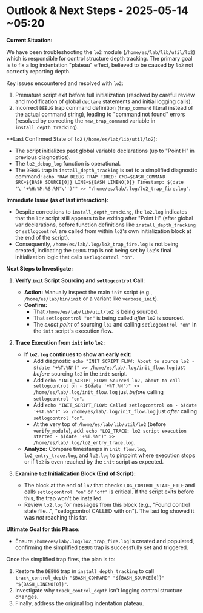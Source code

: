 <!--
#######################################################################
# Development Session Outlook - lo2 Module Troubleshooting
#######################################################################
# File: /home/es/lab/doc/dev/2025-05-14-0521_outlook.md
# Description: Development notes and troubleshooting documentation for
#              the lo2 module control structure depth tracking system
#              and planned next steps for resolving log indentation issues.
#
# Author: Development Team
# Created: 2025-05-14
# Updated: 2025-05-14
# Version: 1.0.0
# Category: Development Documentation
#
# Session Context:
#   Focus on diagnosing and resolving the log indentation "plateau"
#   effect in the lo2 module responsible for control structure depth
#   tracking within the advanced logging system architecture.
#
# Technical Scope:
#   - lo2 module analysis (lib/util/lo2)
#   - Control structure depth calculation debugging
#   - Log indentation system troubleshooting
#   - Integration with lo1 advanced logging module
#
# Target Audience:
#   Developers working on logging system improvements, debugging
#   specialists, and technical leads responsible for system
#   architecture maintenance and enhancement.
#######################################################################
-->

# Outlook & Next Steps - 2025-05-14 ~05:20

**Current Situation:**

We have been troubleshooting the `lo2` module (`/home/es/lab/lib/util/lo2`) which is responsible for control structure depth tracking. The primary goal is to fix a log indentation "plateau" effect, believed to be caused by `lo2` not correctly reporting depth.

Key issues encountered and resolved with `lo2`:
1.  Premature script exit before full initialization (resolved by careful review and modification of global `declare` statements and initial logging calls).
2.  Incorrect `DEBUG` trap command definition (`trap_command` literal instead of the actual command string), leading to "command not found" errors (resolved by correcting the `new_trap_command` variable in `install_depth_tracking`).

**Last Confirmed State of `lo2` (`/home/es/lab/lib/util/lo2`):

*   The script initializes past global variable declarations (up to "Point H" in previous diagnostics).
*   The `lo2_debug_log` function is operational.
*   The `DEBUG` trap in `install_depth_tracking` is set to a simplified diagnostic command: `echo "RAW DEBUG TRAP FIRED: CMD=$BASH_COMMAND SRC=${BASH_SOURCE[0]} LINE=${BASH_LINENO[0]} Timestamp: $(date '\''+%H:%M:%S.%N'\'')'" >> "/home/es/lab/.log/lo2_trap_fire.log"`.

**Immediate Issue (as of last interaction):**

*   Despite corrections to `install_depth_tracking`, the `lo2.log` indicates that the `lo2` script still appears to be exiting after "Point H" (after global var declarations, before function definitions like `install_depth_tracking` or `setlogcontrol` are called from within `lo2`'s own initialization block at the end of the script).
*   Consequently, `/home/es/lab/.log/lo2_trap_fire.log` is not being created, indicating the `DEBUG` trap is not being set by `lo2`'s final initialization logic that calls `setlogcontrol "on"`.

**Next Steps to Investigate:**

1.  **Verify `init` Script Sourcing and `setlogcontrol` Call:**
    *   **Action:** Manually inspect the main `init` script (e.g., `/home/es/lab/bin/init` or a variant like `verbose_init`).
    *   **Confirm:**
        *   That `/home/es/lab/lib/util/lo2` is being sourced.
        *   That `setlogcontrol "on"` is being called *after* `lo2` is sourced.
        *   The *exact point* of sourcing `lo2` and calling `setlogcontrol "on"` in the `init` script's execution flow.

2.  **Trace Execution from `init` into `lo2`:**
    *   **If `lo2.log` continues to show an early exit:**
        *   Add diagnostic `echo "INIT_SCRIPT_FLOW: About to source lo2 - $(date '+%T.%N')" >> /home/es/lab/.log/init_flow.log` just *before* sourcing `lo2` in the `init` script.
        *   Add `echo "INIT_SCRIPT_FLOW: Sourced lo2, about to call setlogcontrol on - $(date '+%T.%N')" >> /home/es/lab/.log/init_flow.log` just *before* calling `setlogcontrol "on"`.
        *   Add `echo "INIT_SCRIPT_FLOW: Called setlogcontrol on - $(date '+%T.%N')" >> /home/es/lab/.log/init_flow.log` just *after* calling `setlogcontrol "on"`.
        *   At the very top of `/home/es/lab/lib/util/lo2` (before `verify_module`), add: `echo "LO2_TRACE: lo2 script execution started - $(date '+%T.%N')" >> /home/es/lab/.log/lo2_entry_trace.log`.
    *   **Analyze:** Compare timestamps in `init_flow.log`, `lo2_entry_trace.log`, and `lo2.log` to pinpoint where execution stops or if `lo2` is even reached by the `init` script as expected.

3.  **Examine `lo2` Initialization Block (End of Script):**
    *   The block at the end of `lo2` that checks `LOG_CONTROL_STATE_FILE` and calls `setlogcontrol "on"` or `"off"` is critical. If the script exits before this, the trap won't be installed.
    *   Review `lo2.log` for messages from this block (e.g., "Found control state file...", "setlogcontrol CALLED with on"). The last log showed it was *not* reaching this far.

**Ultimate Goal for this Phase:**
*   Ensure `/home/es/lab/.log/lo2_trap_fire.log` is created and populated, confirming the simplified `DEBUG` trap is successfully set and triggered.

Once the simplified trap fires, the plan is to:
1.  Restore the `DEBUG` trap in `install_depth_tracking` to call `track_control_depth "$BASH_COMMAND" "${BASH_SOURCE[0]}" "${BASH_LINENO[0]}"`.
2.  Investigate why `track_control_depth` isn't logging control structure changes.
3.  Finally, address the original log indentation plateau.
